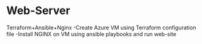 # Web-Server
Terraform+Ansible+Nginx
-Create Azure VM using Terraform configuration file
-Install NGINX on VM using ansible playbooks and run web-site
